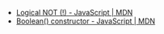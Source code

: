 - [Logical NOT (!) - JavaScript | MDN](https://developer.mozilla.org/en-US/docs/Web/JavaScript/Reference/Operators/Logical_NOT)
- [Boolean() constructor - JavaScript | MDN](https://developer.mozilla.org/en-US/docs/Web/JavaScript/Reference/Global_Objects/Boolean/Boolean)
